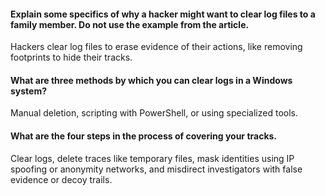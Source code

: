 
   #### Explain some specifics of why a hacker might want to clear log files to a family member. Do not use the example from the article.
Hackers clear log files to erase evidence of their actions, like removing footprints to hide their tracks.
  ####  What are three methods by which you can clear logs in a Windows system?
Manual deletion, scripting with PowerShell, or using specialized tools.
   ####  What are the four steps in the process of covering your tracks.
Clear logs, delete traces like temporary files, mask identities using IP spoofing or anonymity networks, and misdirect investigators with false evidence or decoy trails.
